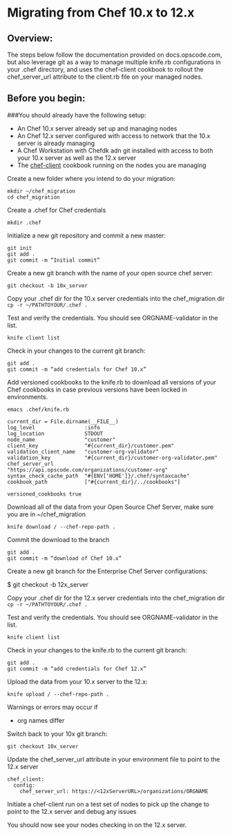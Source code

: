 # Migrating from Chef 10.x to 12.x

## Overview:
The steps below follow the documentation provided on docs.opscode.com, but also leverage git as a way to manage multiple knife.rb configurations in your .chef directory, and uses the chef-client cookbook to rollout the chef_server_url attribute to the client.rb file on your managed nodes.

## Before you begin:
###You should already have the following setup:
* An Chef 10.x server already set up and managing nodes
* An Chef 12.x server configured with access to network that the 10.x server is already managing
* A Chef Workstation with Chefdk adn git installed with access to both your 10.x server as well as the 12.x server
* The [chef-client](https://github.com/opscode-cookbooks/chef-client) cookbook running on the nodes you are managing

Create a new folder where you intend to do your migration:

```
mkdir ~/chef_migration
cd chef_migration
```

Create a .chef for Chef credentials

`mkdir .chef`

Initialize a new git repository and commit a new master:

```
git init
git add .
git commit -m “Initial commit”
```

Create a new git branch with the name of your open source chef server:

`git checkout -b 10x_server`

Copy your .chef dir for the 10.x server credentials into the chef_migration dir
`cp -r ~/PATHTOYOUR/.chef .`

Test and verify the credentials. You should see ORGNAME-validator in the list.

`knife client list`

Check in your changes to the current git branch:

```
git add .
git commit -m “add credentials for Chef 10.x”
```

Add versioned cookbooks to the knife.rb to download all versions of your Chef cookbooks in case previous versions have been locked in environments.

`emacs .chef/knife.rb`

```
current_dir = File.dirname(__FILE__)
log_level                :info
log_location             STDOUT
node_name                "customer"
client_key               "#{current_dir}/customer.pem"
validation_client_name   "customer-org-validator"
validation_key           "#{current_dir}/customer-org-validator.pem"
chef_server_url          "https://api.opscode.com/organizations/customer-org"
syntax_check_cache_path  "#{ENV['HOME']}/.chef/syntaxcache"
cookbook_path            ["#{current_dir}/../cookbooks"]

versioned_cookbooks true
```

Download all of the data from your Open Source Chef Server, make sure you are in ~/chef_migration

`knife download / --chef-repo-path .`

Commit the download to the branch

```
git add .
git commit -m “download of Chef 10.x”
```

Create a new git branch for the Enterprise Chef Server configurations:

$ git checkout -b 12x_server

Copy your .chef dir for the 12.x server credentials into the chef_migration dir
`cp -r ~/PATHTOYOUR/.chef .`

Test and verify the credentials. You should see ORGNAME-validator in the list.

`knife client list`

Check in your changes to the knife.rb to the current git branch:

```
git add .
git commit -m “add credentials for Chef 12.x”
```

Upload the data from your 10.x server to the 12.x:

`knife upload / --chef-repo-path .`

Warnings or errors may occur if
* org names differ


Switch back to your 10x git branch:

`git checkout 10x_server`


Update the chef_server_url attribute in your environment file to point to the 12.x server

```
chef_client:
  config:
    chef_server_url: https://<12xServerURL>/organizations/ORGNAME
```

Initiate a chef-client run on a test set of nodes to pick up the change to point to the 12.x server and debug any issues

You should now see your nodes checking in on the 12.x server.
